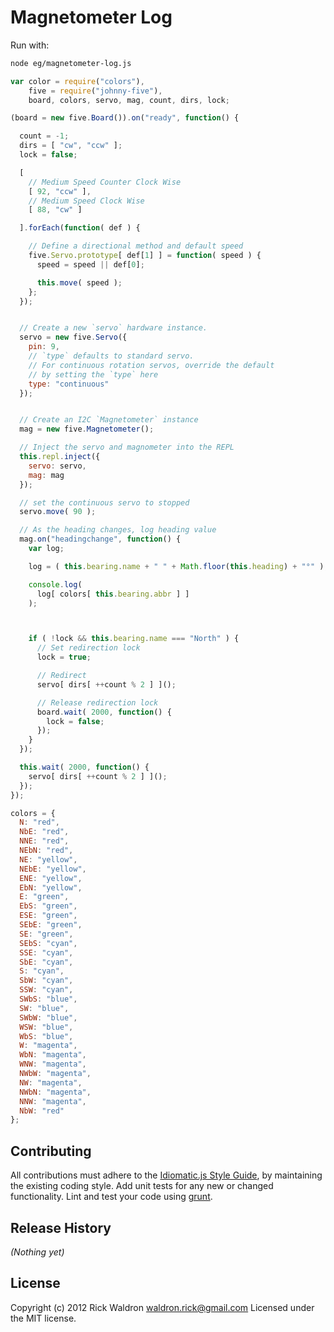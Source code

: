# Magnetometer Log

Run with:
```bash
node eg/magnetometer-log.js
```


```javascript
var color = require("colors"),
    five = require("johnny-five"),
    board, colors, servo, mag, count, dirs, lock;

(board = new five.Board()).on("ready", function() {

  count = -1;
  dirs = [ "cw", "ccw" ];
  lock = false;

  [
    // Medium Speed Counter Clock Wise
    [ 92, "ccw" ],
    // Medium Speed Clock Wise
    [ 88, "cw" ]

  ].forEach(function( def ) {

    // Define a directional method and default speed
    five.Servo.prototype[ def[1] ] = function( speed ) {
      speed = speed || def[0];

      this.move( speed );
    };
  });


  // Create a new `servo` hardware instance.
  servo = new five.Servo({
    pin: 9,
    // `type` defaults to standard servo.
    // For continuous rotation servos, override the default
    // by setting the `type` here
    type: "continuous"
  });


  // Create an I2C `Magnetometer` instance
  mag = new five.Magnetometer();

  // Inject the servo and magnometer into the REPL
  this.repl.inject({
    servo: servo,
    mag: mag
  });

  // set the continuous servo to stopped
  servo.move( 90 );

  // As the heading changes, log heading value
  mag.on("headingchange", function() {
    var log;

    log = ( this.bearing.name + " " + Math.floor(this.heading) + "°" );

    console.log(
      log[ colors[ this.bearing.abbr ] ]
    );



    if ( !lock && this.bearing.name === "North" ) {
      // Set redirection lock
      lock = true;

      // Redirect
      servo[ dirs[ ++count % 2 ] ]();

      // Release redirection lock
      board.wait( 2000, function() {
        lock = false;
      });
    }
  });

  this.wait( 2000, function() {
    servo[ dirs[ ++count % 2 ] ]();
  });
});

colors = {
  N: "red",
  NbE: "red",
  NNE: "red",
  NEbN: "red",
  NE: "yellow",
  NEbE: "yellow",
  ENE: "yellow",
  EbN: "yellow",
  E: "green",
  EbS: "green",
  ESE: "green",
  SEbE: "green",
  SE: "green",
  SEbS: "cyan",
  SSE: "cyan",
  SbE: "cyan",
  S: "cyan",
  SbW: "cyan",
  SSW: "cyan",
  SWbS: "blue",
  SW: "blue",
  SWbW: "blue",
  WSW: "blue",
  WbS: "blue",
  W: "magenta",
  WbN: "magenta",
  WNW: "magenta",
  NWbW: "magenta",
  NW: "magenta",
  NWbN: "magenta",
  NNW: "magenta",
  NbW: "red"
};

```













## Contributing
All contributions must adhere to the [Idiomatic.js Style Guide](https://github.com/rwldrn/idiomatic.js),
by maintaining the existing coding style. Add unit tests for any new or changed functionality. Lint and test your code using [grunt](https://github.com/cowboy/grunt).

## Release History
_(Nothing yet)_

## License
Copyright (c) 2012 Rick Waldron <waldron.rick@gmail.com>
Licensed under the MIT license.
